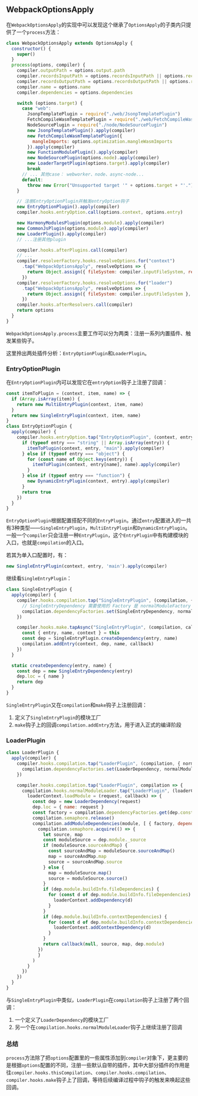 ## WebpackOptionsApply

在`WebpackOptionsApply`的实现中可以发现这个继承了`OptionsApply`的子类内只提供了一个`process`方法：
```js
class WebpackOptionsApply extends OptionsApply {
  constructor() {
    super()
  }
  process(options, compiler) {
    compiler.outputPath = options.output.path
    compiler.recordsInputPath = options.recordsInputPath || options.recordsPath
    compiler.recordsOutputPath = options.recordsOutputPath || options.recordsPath
    compiler.name = options.name
    compiler.dependencies = options.dependencies

    switch (options.target) {
      case "web":
        JsonpTemplatePlugin = require("./web/JsonpTemplatePlugin")
        FetchCompileWasmTemplatePlugin = require("./web/FetchCompileWasmTemplatePlugin")
        NodeSourcePlugin = require("./node/NodeSourcePlugin")
        new JsonpTemplatePlugin().apply(compiler)
        new FetchCompileWasmTemplatePlugin({
          mangleImports: options.optimization.mangleWasmImports
        }).apply(compiler)
        new FunctionModulePlugin().apply(compiler)
        new NodeSourcePlugin(options.node).apply(compiler)
        new LoaderTargetPlugin(options.target).apply(compiler)
        break
      // ... 其他case： webworker、node、async-node...
      default:
        throw new Error("Unsupported target '" + options.target + "'.")
    }

    // 注册EntryOptionPlugin并触发entryOption钩子
    new EntryOptionPlugin().apply(compiler)
    compiler.hooks.entryOption.call(options.context, options.entry)

    new HarmonyModulesPlugin(options.module).apply(compiler)
    new CommonJsPlugin(options.module).apply(compiler)
    new LoaderPlugin().apply(compiler)
    // ...注册其他plugin

    compiler.hooks.afterPlugins.call(compiler)
    // ...
    compiler.resolverFactory.hooks.resolveOptions.for("context")
      .tap("WebpackOptionsApply", resolveOptions => {
        return Object.assign({ fileSystem: compiler.inputFileSystem, resolveToContext: true }, cachedCleverMerge(options.resolve, resolveOptions))
      })
    compiler.resolverFactory.hooks.resolveOptions.for("loader")
      .tap("WebpackOptionsApply", resolveOptions => {
        return Object.assign({ fileSystem: compiler.inputFileSystem }, cachedCleverMerge(options.resolveLoader, resolveOptions))
      })
    compiler.hooks.afterResolvers.call(compiler)
    return options
  }
}
```

`WebpackOptionsApply.process`主要工作可以分为两类：注册一系列内置插件、触发某些钩子。

这里拎出两处插件分析：`EntryOptionPlugin`和`LoaderPlugin`。

### EntryOptionPlugin
在`EntryOptionPlugin`内可以发现它在`entryOption`钩子上注册了回调：
```js
const itemToPlugin = (context, item, name) => {
  if (Array.isArray(item)) {
    return new MultiEntryPlugin(context, item, name)
  }
  return new SingleEntryPlugin(context, item, name)
}
class EntryOptionPlugin {
  apply(compiler) {
    compiler.hooks.entryOption.tap("EntryOptionPlugin", (context, entry) => {
      if (typeof entry === "string" || Array.isArray(entry)) {
        itemToPlugin(context, entry, "main").apply(compiler)
      } else if (typeof entry === "object") {
        for (const name of Object.keys(entry)) {
          itemToPlugin(context, entry[name], name).apply(compiler)
        }
      } else if (typeof entry === "function") {
        new DynamicEntryPlugin(context, entry).apply(compiler)
      }
      return true
    })
  }
}
```

`EntryOptionPlugin`根据配置搭配不同的`EntryPlugin`。通过`entry`配置进入的一共有3种类型——`SingleEntryPlugin`，`MultiEntryPlugin`和`DynamicEntryPlugin`。一般一个`compiler`只会注册一种`EntryPlugin`，这个`EntryPlugin`中有构建模块的入口，也就是`compilation`的入口。

若其为单入口配置时，有：
```js
new SingleEntryPlugin(context, entry, 'main').apply(compiler)
```

继续看`SingleEntryPlugin`：
```js
class SingleEntryPlugin {
  apply(compiler) {
    compiler.hooks.compilation.tap("SingleEntryPlugin", (compilation, { normalModuleFactory }) => {
      // SingleEntryDependency 需要使用的 Factory 是 normalModuleFactory
      compilation.dependencyFactories.set(SingleEntryDependency, normalModuleFactory)
    })

    compiler.hooks.make.tapAsync("SingleEntryPlugin", (compilation, callback) => {
      const { entry, name, context } = this
      const dep = SingleEntryPlugin.createDependency(entry, name)
      compilation.addEntry(context, dep, name, callback)
    })
  }

  static createDependency(entry, name) {
    const dep = new SingleEntryDependency(entry)
    dep.loc = { name }
    return dep
  }
}
```

`SingleEntryPlugin`又在`compilation`和`make`钩子上注册回调：
1. 定义了`SingleEntryPlugin`的模块工厂
2. `make`钩子上的回调`compilation.addEntry`方法，用于进入正式的编译阶段

### LoaderPlugin
```js
class LoaderPlugin {
  apply(compiler) {
    compiler.hooks.compilation.tap("LoaderPlugin", (compilation, { normalModuleFactory }) => {
      compilation.dependencyFactories.set(LoaderDependency, normalModuleFactory)
    })

    compiler.hooks.compilation.tap("LoaderPlugin", compilation => {
      compilation.hooks.normalModuleLoader.tap("LoaderPlugin", (loaderContext, module) => {
        loaderContext.loadModule = (request, callback) => {
          const dep = new LoaderDependency(request)
          dep.loc = { name: request }
          const factory = compilation.dependencyFactories.get(dep.constructor)
          compilation.semaphore.release()
          compilation.addModuleDependencies(module, [ { factory, dependencies: [dep] } ], true, "lm", true, () => {
            compilation.semaphore.acquire(() => {
              let source, map
              const moduleSource = dep.module._source
              if (moduleSource.sourceAndMap) {
                const sourceAndMap = moduleSource.sourceAndMap()
                map = sourceAndMap.map
                source = sourceAndMap.source
              } else {
                map = moduleSource.map()
                source = moduleSource.source()
              }
              if (dep.module.buildInfo.fileDependencies) {
                for (const d of dep.module.buildInfo.fileDependencies) {
                  loaderContext.addDependency(d)
                }
              }
              if (dep.module.buildInfo.contextDependencies) {
                for (const d of dep.module.buildInfo.contextDependencies) {
                  loaderContext.addContextDependency(d)
                }
              }
              return callback(null, source, map, dep.module)
            })
            }
          )
        }
      })
    })
  }
}
```

与`SingleEntryPlugin`中类似，`LoaderPlugin`在`compilation`钩子上注册了两个回调：
1. 一个定义了`LoaderDependency`的模块工厂
2. 另一个在`compilation.hooks.normalModuleLoader`钩子上继续注册了回调

### 总结
`process`方法除了把`options`配置里的一些属性添加到`compiler`对象下，更主要的是根据`options`配置的不同，注册一些默认自带的插件，其中大部分插件的作用是往`compiler.hooks.thisCompilation`、`compiler.hooks.compilation`、`compiler.hooks.make`钩子上了回调，等待后续编译过程中钩子的触发来唤起这些回调。
